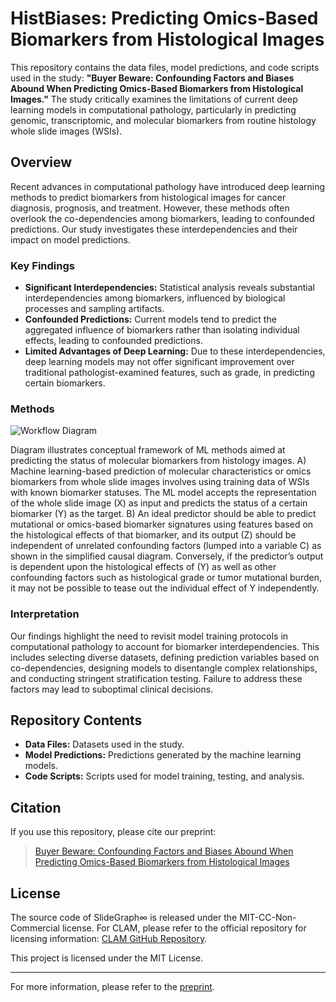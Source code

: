# HistBiases: Predicting Omics-Based Biomarkers from Histological Images

This repository contains the data files, model predictions, and code scripts used in the study: **"Buyer Beware: Confounding Factors and Biases Abound When Predicting Omics-Based Biomarkers from Histological Images."** The study critically examines the limitations of current deep learning models in computational pathology, particularly in predicting genomic, transcriptomic, and molecular biomarkers from routine histology whole slide images (WSIs).

## Overview

Recent advances in computational pathology have introduced deep learning methods to predict biomarkers from histological images for cancer diagnosis, prognosis, and treatment. However, these methods often overlook the co-dependencies among biomarkers, leading to confounded predictions. Our study investigates these interdependencies and their impact on model predictions.

### Key Findings

- **Significant Interdependencies:** Statistical analysis reveals substantial interdependencies among biomarkers, influenced by biological processes and sampling artifacts.
- **Confounded Predictions:** Current models tend to predict the aggregated influence of biomarkers rather than isolating individual effects, leading to confounded predictions.
- **Limited Advantages of Deep Learning:** Due to these interdependencies, deep learning models may not offer significant improvement over traditional pathologist-examined features, such as grade, in predicting certain biomarkers.

### Methods
![Workflow Diagram](https://github.com/user-attachments/assets/ccc38b3f-bb17-4b8d-92a5-302ef5635d68)

Diagram illustrates conceptual framework of ML methods aimed at predicting the status of molecular biomarkers from histology images. 
A) Machine learning-based prediction of molecular characteristics or omics biomarkers from whole slide images involves using training data of WSIs with known biomarker statuses. The ML model accepts the representation of the whole slide image (X) as input and predicts the status of a certain biomarker (Y) as the target. B) An ideal predictor should be able to predict mutational or omics-based biomarker signatures using features based on the histological effects of that biomarker, and its output (Z) should be independent of unrelated confounding factors (lumped into a variable C) as shown in the simplified causal diagram. Conversely, if the predictor’s output is dependent upon the histological effects of (Y) as well as other confounding factors such as histological grade or tumor mutational burden, it may not be possible to tease out the individual effect of Y independently.

### Interpretation

Our findings highlight the need to revisit model training protocols in computational pathology to account for biomarker interdependencies. This includes selecting diverse datasets, defining prediction variables based on co-dependencies, designing models to disentangle complex relationships, and conducting stringent stratification testing. Failure to address these factors may lead to suboptimal clinical decisions.

## Repository Contents

- **Data Files:** Datasets used in the study.
- **Model Predictions:** Predictions generated by the machine learning models.
- **Code Scripts:** Scripts used for model training, testing, and analysis.

## Citation

If you use this repository, please cite our preprint:

> [Buyer Beware: Confounding Factors and Biases Abound When Predicting Omics-Based Biomarkers from Histological Images](https://www.biorxiv.org/content/10.1101/2024.06.23.600257v1)

## License

The source code of SlideGraph∞ is released under the MIT-CC-Non-Commercial license. For CLAM, please refer to the official repository for licensing information: [CLAM GitHub Repository](https://github.com/mahmoodlab/CLAM/tree/master).

This project is licensed under the MIT License.

---

For more information, please refer to the [preprint](https://www.biorxiv.org/content/10.1101/2024.06.23.600257v1).
